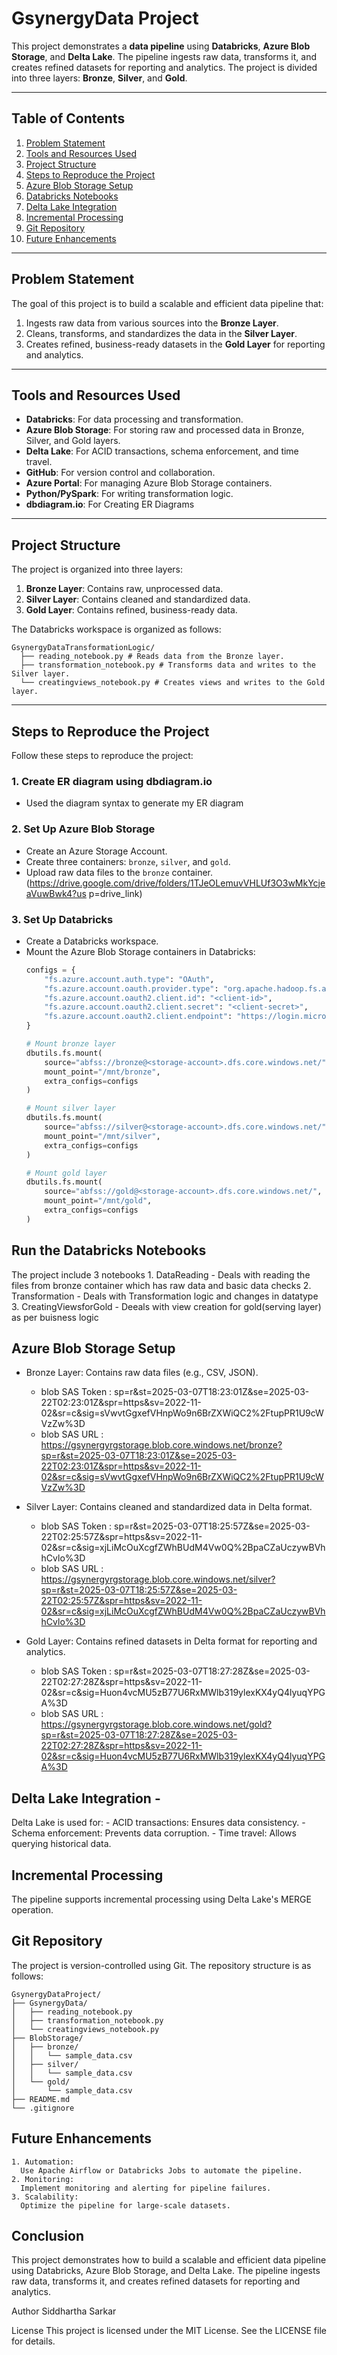 # GsynergyData Project

This project demonstrates a **data pipeline** using **Databricks**, **Azure Blob Storage**, and **Delta Lake**. The pipeline ingests raw data, transforms it, and creates refined datasets for reporting and analytics. The project is divided into three layers: **Bronze**, **Silver**, and **Gold**.

---

## Table of Contents
1. [Problem Statement](#problem-statement)
2. [Tools and Resources Used](#tools-and-resources-used)
3. [Project Structure](#project-structure)
4. [Steps to Reproduce the Project](#steps-to-reproduce-the-project)
5. [Azure Blob Storage Setup](#azure-blob-storage-setup)
6. [Databricks Notebooks](#databricks-notebooks)
7. [Delta Lake Integration](#delta-lake-integration)
8. [Incremental Processing](#incremental-processing)
9. [Git Repository](#git-repository)
10. [Future Enhancements](#future-enhancements)

---

## Problem Statement
The goal of this project is to build a scalable and efficient data pipeline that:
1. Ingests raw data from various sources into the **Bronze Layer**.
2. Cleans, transforms, and standardizes the data in the **Silver Layer**.
3. Creates refined, business-ready datasets in the **Gold Layer** for reporting and analytics.

---

## Tools and Resources Used
- **Databricks**: For data processing and transformation.
- **Azure Blob Storage**: For storing raw and processed data in Bronze, Silver, and Gold layers.
- **Delta Lake**: For ACID transactions, schema enforcement, and time travel.
- **GitHub**: For version control and collaboration.
- **Azure Portal**: For managing Azure Blob Storage containers.
- **Python/PySpark**: For writing transformation logic.
- **dbdiagram.io**: For Creating ER Diagrams

---

## Project Structure
The project is organized into three layers:
1. **Bronze Layer**: Contains raw, unprocessed data.
2. **Silver Layer**: Contains cleaned and standardized data.
3. **Gold Layer**: Contains refined, business-ready data.

The Databricks workspace is organized as follows:
```
GsynergyDataTransformationLogic/
  ├── reading_notebook.py # Reads data from the Bronze layer.
  ├── transformation_notebook.py # Transforms data and writes to the Silver layer.
  └── creatingviews_notebook.py # Creates views and writes to the Gold layer.
```

---

## Steps to Reproduce the Project
Follow these steps to reproduce the project:

### 1. Create ER diagram using dbdiagram.io
- Used the diagram syntax to generate my ER diagram

### 2. Set Up Azure Blob Storage
- Create an Azure Storage Account.
- Create three containers: `bronze`, `silver`, and `gold`.
- Upload raw data files to the `bronze` container. (https://drive.google.com/drive/folders/1TJeOLemuvVHLUf3O3wMkYcjeaVuwBwk4?us
p=drive_link)

### 3. Set Up Databricks
- Create a Databricks workspace.
- Mount the Azure Blob Storage containers in Databricks:
  ```python
  configs = {
      "fs.azure.account.auth.type": "OAuth",
      "fs.azure.account.oauth.provider.type": "org.apache.hadoop.fs.azurebfs.oauth2.ClientCredsTokenProvider",
      "fs.azure.account.oauth2.client.id": "<client-id>",
      "fs.azure.account.oauth2.client.secret": "<client-secret>",
      "fs.azure.account.oauth2.client.endpoint": "https://login.microsoftonline.com/<tenant-id>/oauth2/token"
  }

  # Mount bronze layer
  dbutils.fs.mount(
      source="abfss://bronze@<storage-account>.dfs.core.windows.net/",
      mount_point="/mnt/bronze",
      extra_configs=configs
  )

  # Mount silver layer
  dbutils.fs.mount(
      source="abfss://silver@<storage-account>.dfs.core.windows.net/",
      mount_point="/mnt/silver",
      extra_configs=configs
  )

  # Mount gold layer
  dbutils.fs.mount(
      source="abfss://gold@<storage-account>.dfs.core.windows.net/",
      mount_point="/mnt/gold",
      extra_configs=configs
  )


## Run the Databricks Notebooks
  The project include 3 notebooks
    1. DataReading - Deals with reading the files from bronze container which has raw data and basic data checks
    2. Transformation - Deals with Transformation logic and changes in datatype
    3. CreatingViewsforGold - Deeals with view creation for gold(serving layer) as per buisness logic

## Azure Blob Storage Setup
  - Bronze Layer: Contains raw data files (e.g., CSV, JSON).

      - blob SAS Token : sp=r&st=2025-03-07T18:23:01Z&se=2025-03-22T02:23:01Z&spr=https&sv=2022-11-02&sr=c&sig=sVwvtGgxefVHnpWo9n6BrZXWiQC2%2FtupPR1U9cWVzZw%3D
      - blob SAS URL : https://gsynergyrgstorage.blob.core.windows.net/bronze?sp=r&st=2025-03-07T18:23:01Z&se=2025-03-22T02:23:01Z&spr=https&sv=2022-11-02&sr=c&sig=sVwvtGgxefVHnpWo9n6BrZXWiQC2%2FtupPR1U9cWVzZw%3D
  
  - Silver Layer: Contains cleaned and standardized data in Delta format.

    - blob SAS Token : sp=r&st=2025-03-07T18:25:57Z&se=2025-03-22T02:25:57Z&spr=https&sv=2022-11-02&sr=c&sig=xjLiMcOuXcgfZWhBUdM4Vw0Q%2BpaCZaUczywBVhhCvlo%3D
    - blob SAS URL : https://gsynergyrgstorage.blob.core.windows.net/silver?sp=r&st=2025-03-07T18:25:57Z&se=2025-03-22T02:25:57Z&spr=https&sv=2022-11-02&sr=c&sig=xjLiMcOuXcgfZWhBUdM4Vw0Q%2BpaCZaUczywBVhhCvlo%3D
  
  - Gold Layer: Contains refined datasets in Delta format for reporting and analytics.

    - blob SAS Token : sp=r&st=2025-03-07T18:27:28Z&se=2025-03-22T02:27:28Z&spr=https&sv=2022-11-02&sr=c&sig=Huon4vcMU5zB77U6RxMWlb319ylexKX4yQ4lyuqYPGA%3D
    - blob SAS URL : https://gsynergyrgstorage.blob.core.windows.net/gold?sp=r&st=2025-03-07T18:27:28Z&se=2025-03-22T02:27:28Z&spr=https&sv=2022-11-02&sr=c&sig=Huon4vcMU5zB77U6RxMWlb319ylexKX4yQ4lyuqYPGA%3D

## Delta Lake Integration - 
   Delta Lake is used for:
    - ACID transactions: Ensures data consistency.
    - Schema enforcement: Prevents data corruption.
    - Time travel: Allows querying historical data.

## Incremental Processing
   The pipeline supports incremental processing using Delta Lake's MERGE operation.

## Git Repository
  The project is version-controlled using Git. The repository structure is as follows:
  ```
  GsynergyDataProject/
  ├── GsynergyData/
  │   ├── reading_notebook.py
  │   ├── transformation_notebook.py
  │   └── creatingviews_notebook.py
  ├── BlobStorage/
  │   ├── bronze/
  │   │   └── sample_data.csv
  │   ├── silver/
  │   │   └── sample_data.csv
  │   └── gold/
  │       └── sample_data.csv
  ├── README.md
  └── .gitignore
```

## Future Enhancements
    1. Automation:
      Use Apache Airflow or Databricks Jobs to automate the pipeline.
    2. Monitoring:
      Implement monitoring and alerting for pipeline failures.
    3. Scalability:
      Optimize the pipeline for large-scale datasets.

## Conclusion
  This project demonstrates how to build a scalable and efficient data pipeline using Databricks, Azure Blob Storage, and Delta Lake. The pipeline ingests raw data, transforms it, and        creates refined datasets for reporting and analytics.



Author
Siddhartha Sarkar

License
This project is licensed under the MIT License. See the LICENSE file for details.
